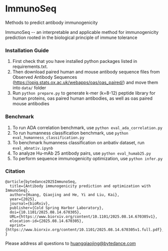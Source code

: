 # ImmunoSeq
Methods to predict antibody immunogenicity

ImmunoSeq -- an interpretable and applicable method for immunogenicity prediction rooted in the biological principle of immune tolerance

### Installation Guide
1. First check that you have installed python packages listed in requirements.txt.
2. Then download paired human and mouse antibody sequence files from Observed Antibody Sequences (https://opig.stats.ox.ac.uk/webapps/oas/oas_paired/) and move them into `data/` folder
3. Run `python prepare.py` to generate k-mer (k=8-12) peptide library for human proteins, oas paired human antibodies, as well as oas paired mouse antibodies

### Benchmark
1. To run ADA correlation benchmark, use `python eval_ada_correlation.py`
2. To run humanness classification benchmark, use `python eval_humanness_classification.py`
3. To benchmark humanness classification on anbativ dataset, run `eval_abnativ.ipynb`
4. To analyze Hu-mAb 25 antibody pairs, use `python eval_humab25.py`
5. To perform sequence immunogenicity optimization, use `python infer.py`

### Citation
```
@article{bytedance2025ImmunoSeq,
  title={Antibody immunogenicity prediction and optimization with ImmunoSeq},
  author={Huang, Qiaojing and He, Yi and Liu, Kai},
  year={2025},
  journal={bioRxiv},
  publisher={Cold Spring Harbor Laboratory},
  doi={10.1101/2025.08.14.670305},
  URL={https://www.biorxiv.org/content/10.1101/2025.08.14.670305v1},
  elocation-id={2025.08.14.670305},
  eprint={https://www.biorxiv.org/content/10.1101/2025.08.14.670305v1.full.pdf},
}
```

Please address all questions to huangqiaojing@bytedance.com
